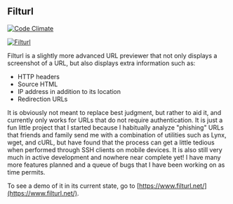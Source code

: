 ## Filturl

[![Code Climate](https://codeclimate.com/repos/52bffea86956801a65007223/badges/ae38d9eea57bc948bce3/gpa.png)](https://codeclimate.com/repos/52bffea86956801a65007223/feed)

[![Filturl](https://raw.github.com/bethcrb/filturl/master/public/logo-bk.png)](https://www.filturl.net/)

Filturl is a slightly more advanced URL previewer that not only displays a screenshot of a URL, but also displays extra information such as:
* HTTP headers
* Source HTML
* IP address in addition to its location
* Redirection URLs

It is obviously not meant to replace best judgment, but rather to aid it, and currently only works for URLs that do not require authentication. It is just a fun little project that I started because I habitually analyze "phishing" URLs that friends and family send me with a combination of utilities such as Lynx, wget, and cURL, but have found that the process can get a little tedious when performed through SSH clients on mobile devices. It is also still very much in active development and nowhere near complete yet! I have many more features planned and a queue of bugs that I have been working on as time permits.

To see a demo of it in its current state, go to [https://www.filturl.net/](https://www.filturl.net/).

